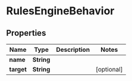 

# RulesEngineBehavior


## Properties

| Name | Type | Description | Notes |
|------------ | ------------- | ------------- | -------------|
|**name** | **String** |  |  |
|**target** | **String** |  |  [optional] |



